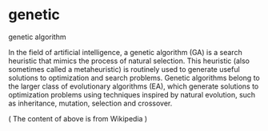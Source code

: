# genetic
genetic algorithm

In the field of artificial intelligence, a genetic algorithm (GA) is a search heuristic that mimics the process of natural selection. This heuristic (also sometimes called a metaheuristic) is routinely used to generate useful solutions to optimization and search problems. Genetic algorithms belong to the larger class of evolutionary algorithms (EA), which generate solutions to optimization problems using techniques inspired by natural evolution, such as inheritance, mutation, selection and crossover.

( The content of above is from Wikipedia )
